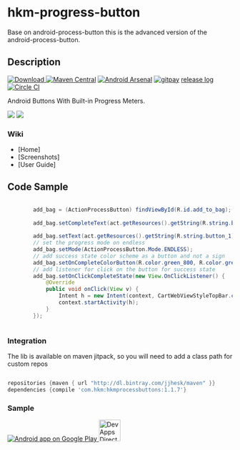 # hkm-progress-button
Base on android-process-button this is the advanced version of the android-process-button.
## Description 
[ ![Download](https://api.bintray.com/packages/jjhesk/maven/hkmprocessbuttons/images/download.svg) ](https://bintray.com/jjhesk/maven/hkmprocessbuttons/_latestVersion)[![Maven Central](https://img.shields.io/github/tag/jjhesk/hkm-progress-button.svg?label=maven)](https://jitpack.io/#jjhesk/hkm-progress-button) [![Android Arsenal](https://img.shields.io/badge/Android%20Arsenal-Android%20Process%20Button-brightgreen.svg?style=flat)](https://android-arsenal.com/details/1/1691)
[![gitpay](http://fc07.deviantart.net/fs70/f/2012/336/f/9/little_pixel_heart_by_tiny_bear-d5mtwiu.gif)](https://gratipay.com/jjhesk/) [release log](https://github.com/jjhesk/hkm-progress-button/releases) [![Circle CI](https://circleci.com/gh/jjhesk/hkm-progress-button/tree/master.svg?style=svg)](https://circleci.com/gh/jjhesk/hkm-progress-button/tree/master)

Android Buttons With Built-in Progress Meters.

![](screenshots/sample1_small1.gif)
![](screenshots/sample1_small2.gif)

### Wiki

- [Home]
- [Screenshots]
- [User Guide]

## Code Sample
```java

        add_bag = (ActionProcessButton) findViewById(R.id.add_to_bag);
        
        add_bag.setCompleteText(act.getResources().getString(R.string.button_3));
        
        add_bag.setText(act.getResources().getString(R.string.button_1));
        // set the progress mode on endless
        add_bag.setMode(ActionProcessButton.Mode.ENDLESS);
        // add success state color scheme as a button and not a sign
        add_bag.setOnCompleteColorButton(R.color.green_800, R.color.green_900);
        // add listener for click on the button for success state
        add_bag.setOnClickCompleteState(new View.OnClickListener() {
            @Override
            public void onClick(View v) {
                Intent h = new Intent(context, CartWebViewStyleTopBar.class);
                context.startActivity(h);
            }
        });
        
```
### Integration

The lib is available on maven jitpack, so you will need to add a class path for custom repos

```gradle

repositories {maven { url "http://dl.bintray.com/jjhesk/maven" }}
dependencies {compile 'com.hkm:hkmprocessbuttons:1.1.7'}
```

### Sample

<a href="https://play.google.com/store/apps/details?id=com.dd.sample.processbutton">
  <img alt="Android app on Google Play"
       src="https://developer.android.com/images/brand/en_app_rgb_wo_45.png" />
</a>
<a href="https://play.google.com/store/apps/details?id=com.inappsquared.devappsdirect">
  <img alt="DevAppsDirect"
       src="http://www.inappsquared.com/img/icons/devappsdirect_icon.png" width="48" height="48" />
</a>
